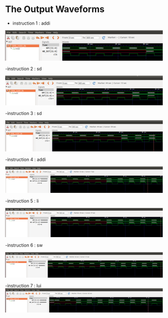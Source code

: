 # The Output Waveforms

- instruction 1 : addi

![Alt text](Snapshots/addi1.png)

-instruction 2 : sd

![Alt text](Snapshots/sd(2).png)

-instruction 3 : sd

![Alt text](Snapshots/sd(3).png)

-instruction 4 : addi

![Alt text](Snapshots/addi(4).png)

-instruction 5 : li

![Alt text](Snapshots/li5.png)

-instruction 6 : sw

![Alt text](Snapshots/sw6.png)

-instruction 7 : lui
![Alt text](Snapshots/lui7.png)


